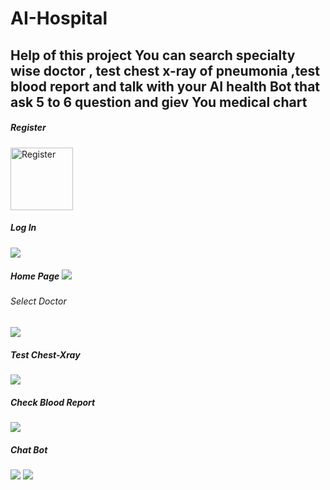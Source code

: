 # AI-Hospital
<h2>Help of this project You can search specialty wise doctor  , test chest x-ray of pneumonia ,test blood report and talk with your AI health Bot that ask 5 to 6 question and giev You medical chart </h2>

<h5>Register</h5>
<img src="https://github.com/user-attachments/assets/5d82c623-e858-40c0-a9dd-a2e77a4c065d" width="100" height="auto" alt="Register">
<h5>Log In</h5>
<img src='https://github.com/user-attachments/assets/0cfe2d03-4e1e-4f9b-a12e-95a303c0e963',width="100" height="auto">
<h5>Home Page</5>
<img src='https://github.com/user-attachments/assets/7a31267c-f166-402c-aee7-f7f866154ba8',width="100" height="auto">
<h6>Select Doctor</h6>
<img src='https://github.com/user-attachments/assets/d93a088b-b536-4be7-8ddc-52db0df21d06',width="100" height="auto">
<h5>Test Chest-Xray</h5>
<img src='https://github.com/user-attachments/assets/f50b5386-a09b-45ba-a2a1-4780364c94e7',width="100" height="auto">
<h5>Check Blood Report</h5>
<img src='https://github.com/user-attachments/assets/d5f101e8-e6ad-47f2-b630-c375ab027afa',width="100" height="auto">
<h5>Chat Bot</h5>
<img src='https://github.com/user-attachments/assets/474e5ef9-8a1d-40c8-93e8-b3e2137d164b',width="100" height="auto">
<img src='https://github.com/user-attachments/assets/586317a9-9a9b-4840-98ac-dab3c3088ae4',width="100" height="auto">
